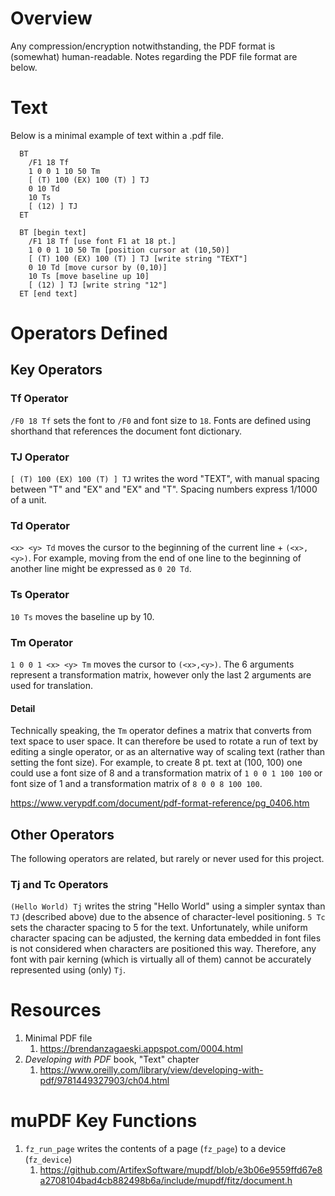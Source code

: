 # Overview

Any compression/encryption notwithstanding, the PDF format is (somewhat) human-readable.  Notes regarding the PDF file format are below. 

# Text

Below is a minimal example of text within a .pdf file.

```
  BT
    /F1 18 Tf
    1 0 0 1 10 50 Tm
    [ (T) 100 (EX) 100 (T) ] TJ
    0 10 Td
    10 Ts
    [ (12) ] TJ
  ET

```


```
  BT [begin text]
    /F1 18 Tf [use font F1 at 18 pt.]
    1 0 0 1 10 50 Tm [position cursor at (10,50)]
    [ (T) 100 (EX) 100 (T) ] TJ [write string "TEXT"]
    0 10 Td [move cursor by (0,10)]
    10 Ts [move baseline up 10]
    [ (12) ] TJ [write string "12"]
  ET [end text]

```
# Operators Defined

## Key Operators

### Tf Operator
`/F0 18 Tf` sets the font to `/F0` and font size to `18`.  Fonts are defined using shorthand that references the document font dictionary. 

### TJ Operator
`[ (T) 100 (EX) 100 (T) ] TJ` writes the word "TEXT", with manual spacing between "T" and "EX" and "EX" and "T".  Spacing numbers express 1/1000 of a unit.

### Td Operator
`<x> <y> Td` moves the cursor to the beginning of the current line + `(<x>,<y>)`.  For example, moving from the end of one line to the beginning of another line might be expressed as `0 20 Td`. 

### Ts Operator
`10 Ts` moves the baseline up by 10. 

### Tm Operator
`1 0 0 1 <x> <y> Tm` moves the cursor to `(<x>,<y>)`.  The 6 arguments represent a transformation matrix, however only the last 2 arguments are used for translation.  

#### Detail
Technically speaking, the `Tm` operator defines a matrix that converts from text space to user space.  It can therefore be used to rotate a run of text by editing a single operator, or as an alternative way of scaling text (rather than setting the font size).  For example, to create 8 pt. text at (100, 100) one could use a font size of 8 and a transformation matrix of `1 0 0 1 100 100` or font size of 1 and a transformation matrix of `8 0 0 8 100 100`.

https://www.verypdf.com/document/pdf-format-reference/pg_0406.htm

## Other Operators
The following operators are related, but rarely or never used for this project.

### Tj and Tc Operators
`(Hello World) Tj` writes the string "Hello World" using a simpler syntax than `TJ` (described above) due to the absence of character-level positioning.  `5 Tc` sets the character spacing to 5 for the text.  Unfortunately, while uniform character spacing can be adjusted, the kerning data embedded in font files is not considered when characters are positioned this way.  Therefore, any font with pair kerning (which is virtually all of them) cannot be accurately represented using (only) `Tj`. 

# Resources
1. Minimal PDF file
   1. https://brendanzagaeski.appspot.com/0004.html
1. *Developing with PDF* book, "Text" chapter
   1. https://www.oreilly.com/library/view/developing-with-pdf/9781449327903/ch04.html

# muPDF Key Functions

1. `fz_run_page` writes the contents of a page (`fz_page`) to a device (`fz_device`)
   1. https://github.com/ArtifexSoftware/mupdf/blob/e3b06e9559ffd67e8a2708104bad4cb882498b6a/include/mupdf/fitz/document.h
